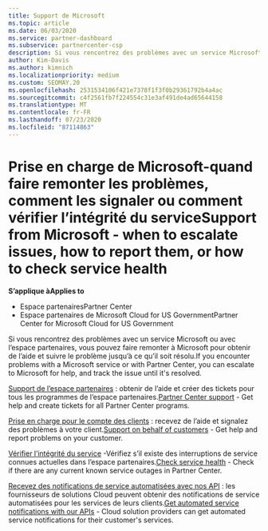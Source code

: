 ```yaml
---
title: Support de Microsoft
ms.topic: article
ms.date: 06/03/2020
ms.service: partner-dashboard
ms.subservice: partnercenter-csp
description: Si vous rencontrez des problèmes avec un service Microsoft ou avec l’Espace partenaires, vous pouvez demander de l’aide à Microsoft et suivre l’incident jusqu’à sa résolution.
author: Kim-Davis
ms.author: kimnich
ms.localizationpriority: medium
ms.custom: SEOMAY.20
ms.openlocfilehash: 2531534106f421e7378f1f3f0b29361792b4a4ac
ms.sourcegitcommit: c4f2561fb7f224554c31e3af491de4ad65644158
ms.translationtype: MT
ms.contentlocale: fr-FR
ms.lasthandoff: 07/23/2020
ms.locfileid: "87114863"
---
```

# <a name="support-from-microsoft---when-to-escalate-issues-how-to-report-them-or-how-to-check-service-health"></a><span data-ttu-id="66fb2-103">Prise en charge de Microsoft-quand faire remonter les problèmes, comment les signaler ou comment vérifier l’intégrité du service</span><span class="sxs-lookup"><span data-stu-id="66fb2-103">Support from Microsoft - when to escalate issues, how to report them, or how to check service health</span></span>

<span data-ttu-id="66fb2-104">**S’applique à**</span><span class="sxs-lookup"><span data-stu-id="66fb2-104">**Applies to**</span></span>

- <span data-ttu-id="66fb2-105">Espace partenaires</span><span class="sxs-lookup"><span data-stu-id="66fb2-105">Partner Center</span></span>
- <span data-ttu-id="66fb2-106">Espace partenaires de Microsoft Cloud for US Government</span><span class="sxs-lookup"><span data-stu-id="66fb2-106">Partner Center for Microsoft Cloud for US Government</span></span>

<span data-ttu-id="66fb2-107">Si vous rencontrez des problèmes avec un service Microsoft ou avec l’espace partenaires, vous pouvez faire remonter à Microsoft pour obtenir de l’aide et suivre le problème jusqu’à ce qu’il soit résolu.</span><span class="sxs-lookup"><span data-stu-id="66fb2-107">If you encounter problems with a Microsoft service or with Partner Center, you can escalate to Microsoft for help, and track the issue until it's resolved.</span></span>

<span data-ttu-id="66fb2-108">[Support de l’espace partenaires](report-problems-with-partner-center.md) : obtenir de l’aide et créer des tickets pour tous les programmes de l’espace partenaires.</span><span class="sxs-lookup"><span data-stu-id="66fb2-108">[Partner Center support](report-problems-with-partner-center.md) - Get help and create tickets for all Partner Center programs.</span></span>

<span data-ttu-id="66fb2-109">[Prise en charge pour le compte des clients](report-problems-on-behalf-of-a-customer.md) : recevez de l’aide et signalez des problèmes à votre client.</span><span class="sxs-lookup"><span data-stu-id="66fb2-109">[Support on behalf of customers](report-problems-on-behalf-of-a-customer.md) - Get help and report problems on your customer.</span></span>

<span data-ttu-id="66fb2-110">[Vérifier l’intégrité du service](check-service-health.md) -Vérifiez s’il existe des interruptions de service connues actuelles dans l’espace partenaires.</span><span class="sxs-lookup"><span data-stu-id="66fb2-110">[Check service health](check-service-health.md) - Check if there are any current known service outages in Partner Center.</span></span>

<span data-ttu-id="66fb2-111">[Recevez des notifications de service automatisées avec nos API](get-automated-service-notifications-with-our-apis.md) : les fournisseurs de solutions Cloud peuvent obtenir des notifications de service automatisées pour les services de leurs clients.</span><span class="sxs-lookup"><span data-stu-id="66fb2-111">[Get automated service notifications with our APIs](get-automated-service-notifications-with-our-apis.md) - Cloud solution providers can get automated service notifications for their customer's services.</span></span>


 

 




